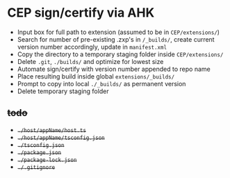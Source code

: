 # CEP sign/certify via AHK

* Input box for full path to extension (assumed to be in `CEP/extensions/`)
* Search for number of pre-existing .zxp's in `/_builds/`, create current version number accordingly, update in `manifest.xml`
* Copy the directory to a temporary staging folder inside `CEP/extensions/`
* Delete `.git`, `./builds/` and optimize for lowest size
* Automate sign/certify with version number appended to repo name
* Place resulting build inside global `extensions/_builds/`
* Prompt to copy into local `./_builds/` as permanent version
* Delete temporary staging folder


## ~~todo~~
* ~~`./host/appName/host.ts`~~
* ~~`./host/appName/tsconfig.json`~~
* ~~`./tsconfig.json`~~
* ~~`./package.json`~~
* ~~`./package-lock.json`~~
* ~~`./.gitignore`~~

